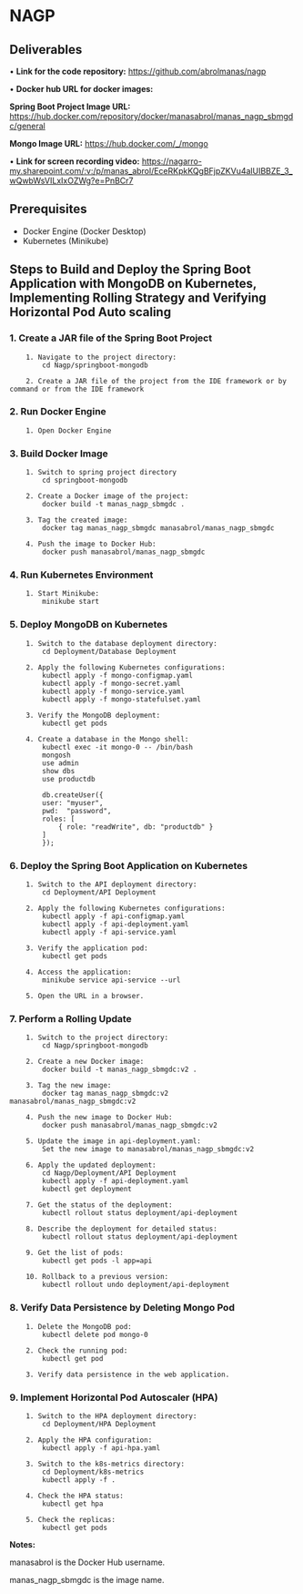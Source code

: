 # NAGP
## Deliverables

• **Link for the code repository:** https://github.com/abrolmanas/nagp

• **Docker hub URL for docker images:** 

**Spring Boot Project Image URL:** https://hub.docker.com/repository/docker/manasabrol/manas_nagp_sbmgdc/general

**Mongo Image URL:** https://hub.docker.com/_/mongo

• **Link for screen recording video:** https://nagarro-my.sharepoint.com/:v:/p/manas_abrol/EceRKpkKQgBFjpZKVu4alUIBBZE_3_wQwbWsVILxIxOZWg?e=PnBCr7

## Prerequisites
- Docker Engine (Docker Desktop)
- Kubernetes (Minikube)

## Steps to Build and Deploy the Spring Boot Application with MongoDB on Kubernetes, Implementing Rolling Strategy and Verifying Horizontal Pod Auto scaling

### 1. Create a JAR file of the Spring Boot Project
		1. Navigate to the project directory:
			cd Nagp/springboot-mongodb
   
		2. Create a JAR file of the project from the IDE framework or by command or from the IDE framework
			
### 2. Run Docker Engine
		1. Open Docker Engine

### 3. Build Docker Image

		1. Switch to spring project directory
			cd springboot-mongodb

		2. Create a Docker image of the project:
			docker build -t manas_nagp_sbmgdc .
		
		3. Tag the created image:
			docker tag manas_nagp_sbmgdc manasabrol/manas_nagp_sbmgdc

		4. Push the image to Docker Hub:
			docker push manasabrol/manas_nagp_sbmgdc

### 4. Run Kubernetes Environment

		1. Start Minikube:
			minikube start

### 5. Deploy MongoDB on Kubernetes
		
		1. Switch to the database deployment directory:
			cd Deployment/Database Deployment

		2. Apply the following Kubernetes configurations:
			kubectl apply -f mongo-configmap.yaml
			kubectl apply -f mongo-secret.yaml
			kubectl apply -f mongo-service.yaml
			kubectl apply -f mongo-statefulset.yaml
		
		3. Verify the MongoDB deployment:
			kubectl get pods

		4. Create a database in the Mongo shell:
			kubectl exec -it mongo-0 -- /bin/bash
			mongosh
			use admin
			show dbs
			use productdb
			
			db.createUser({
			user: "myuser",
			pwd:  "password",
			roles: [
				{ role: "readWrite", db: "productdb" }
			]
			});

### 6. Deploy the Spring Boot Application on Kubernetes
	
		1. Switch to the API deployment directory:
			cd Deployment/API Deployment

		2. Apply the following Kubernetes configurations:
			kubectl apply -f api-configmap.yaml
			kubectl apply -f api-deployment.yaml
			kubectl apply -f api-service.yaml

		3. Verify the application pod:
			kubectl get pods

		4. Access the application:
			minikube service api-service --url

		5. Open the URL in a browser.
		
### 7. Perform a Rolling Update
	
		1. Switch to the project directory:
			cd Nagp/springboot-mongodb

		2. Create a new Docker image:
			docker build -t manas_nagp_sbmgdc:v2 .

		3. Tag the new image:
			docker tag manas_nagp_sbmgdc:v2 manasabrol/manas_nagp_sbmgdc:v2

		4. Push the new image to Docker Hub:
			docker push manasabrol/manas_nagp_sbmgdc:v2
			
		5. Update the image in api-deployment.yaml:
			Set the new image to manasabrol/manas_nagp_sbmgdc:v2
			
		6. Apply the updated deployment:
			cd Nagp/Deployment/API Deployment
			kubectl apply -f api-deployment.yaml
			kubectl get deployment

		7. Get the status of the deployment:
			kubectl rollout status deployment/api-deployment
		
		8. Describe the deployment for detailed status:
			kubectl rollout status deployment/api-deployment

		9. Get the list of pods:
			kubectl get pods -l app=api
		
		10. Rollback to a previous version:
			kubectl rollout undo deployment/api-deployment

### 8. Verify Data Persistence by Deleting Mongo Pod

		1. Delete the MongoDB pod:
			kubectl delete pod mongo-0

		2. Check the running pod:
			kubectl get pod

		3. Verify data persistence in the web application.
		
### 9. Implement Horizontal Pod Autoscaler (HPA)

		1. Switch to the HPA deployment directory:
			cd Deployment/HPA Deployment

		2. Apply the HPA configuration:
			kubectl apply -f api-hpa.yaml

		3. Switch to the k8s-metrics directory:
			cd Deployment/k8s-metrics
			kubectl apply -f .

		4. Check the HPA status:
			kubectl get hpa

		5. Check the replicas:
			kubectl get pods


**Notes:**

manasabrol is the Docker Hub username.

manas_nagp_sbmgdc is the image name.
